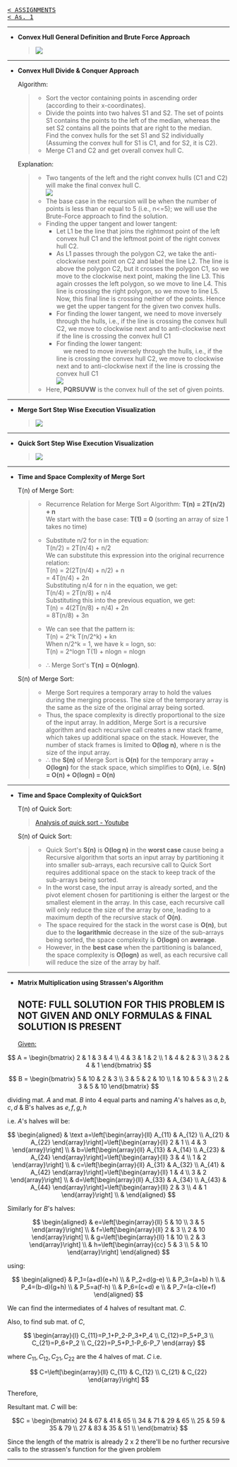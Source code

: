 [<kbd>< ASSIGNMENTS</kbd>](../../README.md#assignments-qa)  
[<kbd>< As. 1</kbd>](../a1/assignment_1.md)
<!-- [<kbd> As. 3 ></kbd>](../a3/) -->

---

- **Convex Hull General Definition and Brute Force Approach**

  > ![](./a2_1.png)

---

- **Convex Hull Divide & Conquer Approach**

  Algorithm:
  > - Sort the vector containing points in ascending order (according to their x-coordinates).
  > - Divide the points into two halves S1 and S2. The set of points S1 contains the points to the left of the median, whereas the set S2 contains all the points that are right to the median.  
  > Find the convex hulls for the set S1 and S2 individually (Assuming the convex hull for S1 is C1, and for S2, it is C2).  
  > - Merge C1 and C2 and get overall convex hull C.

  Explanation:
  > - Two tangents of the left and the right convex hulls (C1 and C2) will make the final convex hull C.  
  > ![](./a2_2.png)
  > - The base case in the recursion will be when the number of points is less than or equal to 5 (i.e., n<=5); we will use the Brute-Force approach to find the solution.
  > - Finding the upper tangent and lower tangent:
  >    - Let L1 be the line that joins the rightmost point of the left convex hull C1 and the leftmost point of the right convex hull C2.
  >    - As L1 passes through the polygon C2, we take the anti-clockwise next point on C2 and label the line L2. The line is above the polygon C2, but it crosses the polygon C1, so we move to the clockwise next point, making the line L3. This again crosses the left polygon, so we move to line L4. This line is crossing the right polygon, so we move to line L5. Now, this final line is crossing neither of the points. Hence we get the upper tangent for the given two convex hulls.
  >   - For finding the lower tangent, we need to move inversely through the hulls, i.e., if the line is crossing the convex hull C2, we move to clockwise next and to anti-clockwise next if the line is crossing the convex hull C1
  >   - For finding the lower tangent:  
            we need to move inversely through the hulls, i.e., if the line is crossing the convex hull C2, we move to clockwise next and to anti-clockwise next if the line is crossing the convex hull C1  
  > ![](./a2_3.png)  
  > - Here, **PQRSUVW** is the convex hull of the set of given points.  

---

- **Merge Sort Step Wise Execution Visualization**

  > ![](./a2_4.png)

---

- **Quick Sort Step Wise Execution Visualization**

  > ![](./a2_5.jpeg)

---

- **Time and Space Complexity of Merge Sort**

  T(n) of Merge Sort:
    > - Recurrence Relation for Merge Sort Algorithm: **T(n) = 2T(n/2) + n**  
    > We start with the base case: **T(1) = 0** (sorting an array of size 1 takes no time)  
    > - Substitute n/2 for n in the equation:  
    > T(n/2) = 2T(n/4) + n/2  
    > We can substitute this expression into the original recurrence relation:  
    > T(n) = 2(2T(n/4) + n/2) + n  
    > = 4T(n/4) + 2n  
    > Substituting n/4 for n in the equation, we get:  
    > T(n/4) = 2T(n/8) + n/4  
    > Substituting this into the previous equation, we get:  
    > T(n) = 4(2T(n/8) + n/4) + 2n  
    > = 8T(n/8) + 3n  
    >
    > - We can see that the pattern is:  
    > T(n) = 2^k T(n/2^k) + kn  
    > When n/2^k = 1, we have k = logn, so:  
    > T(n) = 2^logn T(1) + nlogn =  nlogn  
    > - ∴ Merge Sort's **T(n) = O(nlogn)**.  

  S(n) of Merge Sort:
    > - Merge Sort requires a temporary array to hold the values during the merging process. The size of the temporary array is the same as the size of the original array being sorted.
    > - Thus, the space complexity is directly proportional to the size of the input array. In addition, Merge Sort is a recursive algorithm and each recursive call creates a new stack frame, which takes up additional space on the stack. However, the number of stack frames is limited to **O(log n)**, where n is the size of the input array.
    > - ∴ the **S(n)** of Merge Sort is **O(n)** for the temporary array + **O(logn)** for the stack space, which simplifies to **O(n)**, i.e. **S(n) = O(n) + O(logn) = O(n)**

---

- **Time and Space Complexity of QuickSort**

  T(n) of Quick Sort:
    > [Analysis of quick sort - Youtube](https://www.youtube.com/watch?v=3Bbm3Prd5Fo&t=159s)

  S(n) of Quick Sort:
    > - Quick Sort's **S(n)** is **O(log n)** in the **worst case** cause being a Recursive algorithm that sorts an input array by partitioning it into smaller sub-arrays, each recursive call to Quick Sort requires additional space on the stack to keep track of the sub-arrays being sorted.
    > - In the worst case, the input array is already sorted, and the pivot element chosen for partitioning is either the largest or the smallest element in the array. In this case, each recursive call will only reduce the size of the array by one, leading to a maximum depth of the recursive stack of **O(n)**.
    > - The space required for the stack in the worst case is **O(n)**, but due to the **logarithmic** decrease in the size of the sub-arrays being sorted, the space complexity is **O(logn)** on **average**.
    > - However, in the **best case** when the partitioning is balanced, the space complexity is **O(logn)** as well, as each recursive call will reduce the size of the array by half.

---

- **Matrix Multiplication using Strassen's Algorithm**

  ## NOTE: FULL SOLUTION FOR THIS PROBLEM IS NOT GIVEN AND ONLY FORMULAS & FINAL SOLUTION IS PRESENT

  <ins>Given:</ins>  

$$
A = \begin{bmatrix} 2 & 1 & 3 & 4 \\
    4 & 3 & 1 & 2 \\
    1 & 4 & 2 & 3 \\
    3 & 2 & 4 & 1
    \end{bmatrix}
$$

$$
B = \begin{bmatrix} 5 & 10 & 2 & 3 \\
    3 & 5 & 2 & 10 \\
    1 & 10 & 5 & 3 \\
    2 & 3 & 5 & 10
    \end{bmatrix}
$$

dividing mat. $A$ and mat. $B$ into 4 equal parts and naming $A$'s halves as $a, b, c, d$ & B's halves as $e, f, g, h$

i.e. $A$'s halves will be:

$$
\begin{aligned}
& \text a=\left[\begin{array}{ll}
A_{11} & A_{12} \\
A_{21} & A_{22}
\end{array}\right]=\left[\begin{array}{ll}
2 & 1 \\
4 & 3
\end{array}\right] \\
& b=\left[\begin{array}{ll}
A_{13} & A_{14} \\
A_{23} & A_{24}
\end{array}\right]=\left[\begin{array}{ll}
3 & 4 \\
1 & 2
\end{array}\right] \\
& c=\left[\begin{array}{ll}
A_{31} & A_{32} \\
A_{41} & A_{42}
\end{array}\right]=\left[\begin{array}{ll}
1 & 4 \\
3 & 2
\end{array}\right] \\
& d=\left[\begin{array}{ll}
A_{33} & A_{34} \\
A_{43} & A_{44}
\end{array}\right]=\left[\begin{array}{ll}
2 & 3 \\
4 & 1
\end{array}\right] \\
&
\end{aligned}
$$

Similarly for $B$'s halves:

$$
\begin{aligned}
& e=\left[\begin{array}{ll}
5 & 10 \\
3 & 5
\end{array}\right] \\
& f=\left[\begin{array}{ll}
2 & 3 \\
2 & 10
\end{array}\right] \\
& g=\left[\begin{array}{ll}
1 & 10 \\
2 & 3
\end{array}\right] \\
& h=\left[\begin{array}{cc}
5 & 3 \\
5 & 10
\end{array}\right]
\end{aligned}
$$

using:

$$
\begin{aligned}
& P_1=(a+d)(e+h) \\
& P_2=d(g-e) \\
& P_3=(a+b) h \\
& P_4=(b-d)(g+h) \\
& P_5=a(f-h) \\
& P_6=(c+d) e \\
& P_7=(a-c)(e+f)
\end{aligned}
$$

We can find the intermediates of 4 halves of resultant mat. $C$.

Also, to find sub mat. of $C$,

$$
\begin{array}{l}
C_{11}=P_1+P_2-P_3+P_4 \\
C_{12}=P_5+P_3 \\
C_{21}=P_6+P_2 \\
C_{22}=P_5+P_1-P_6-P_7
\end{array}
$$

where $C_{11}, C_{12}, C_{21}, C_{22}$ are the 4 halves of mat. $C$ i.e.

$$
C=\left[\begin{array}{ll}
C_{11} & C_{12} \\
C_{21} & C_{22}
\end{array}\right]
$$

Therefore,

Resultant mat. $C$ will be:

$$C = 
\begin{bmatrix}
24 & 67 & 41 & 65 \\
34 & 71 & 29 & 65 \\
25 & 59 & 35 & 79 \\
27 & 83 & 35 & 51 \\
\end{bmatrix}
$$

Since the length of the matrix is already $2$ x $2$ there'll be no further recursive calls to the strassen's function for the given problem

---
